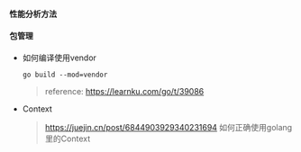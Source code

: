 #### 性能分析方法





#### 包管理

- 如何编译使用vendor

    ```
    go build --mod=vendor
    ```

    > reference: https://learnku.com/go/t/39086
    
- Context

    > https://juejin.cn/post/6844903929340231694  如何正确使用golang里的Context
